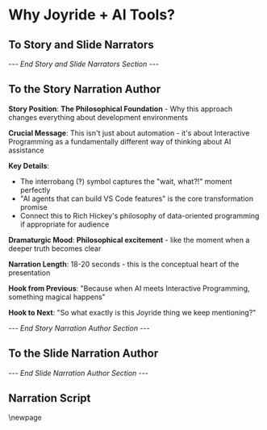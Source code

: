 # Why Joyride + AI Tools?

## To Story and Slide Narrators

*--- End Story and Slide Narrators Section ---*

## To the Story Narration Author

**Story Position**: **The Philosophical Foundation** - Why this approach changes everything about development environments

**Crucial Message**: This isn't just about automation - it's about Interactive Programming as a fundamentally different way of thinking about AI assistance

**Key Details**:
- The interrobang (‽) symbol captures the "wait, what?!" moment perfectly
- "AI agents that can build VS Code features" is the core transformation promise
- Connect this to Rich Hickey's philosophy of data-oriented programming if appropriate for audience

**Dramaturgic Mood**: **Philosophical excitement** - like the moment when a deeper truth becomes clear

**Narration Length**: 18-20 seconds - this is the conceptual heart of the presentation

**Hook from Previous**: "Because when AI meets Interactive Programming, something magical happens"

**Hook to Next**: "So what exactly is this Joyride thing we keep mentioning?"

*--- End Story Narration Author Section ---*

## To the Slide Narration Author

*--- End Slide Narration Author Section ---*

## Narration Script

\newpage